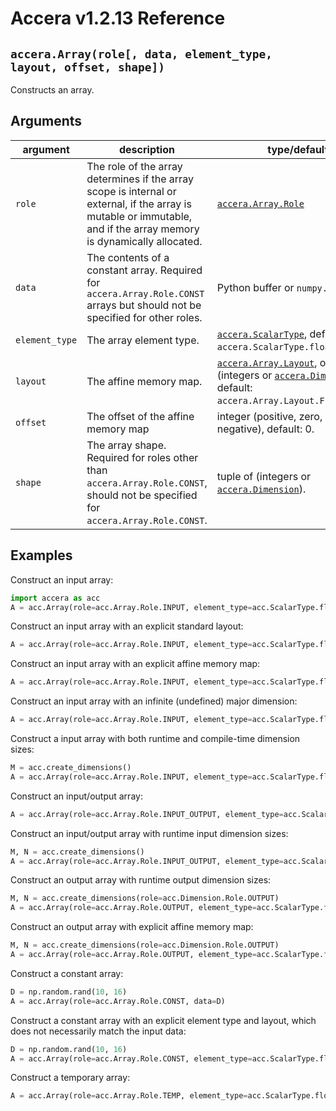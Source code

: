 [//]: # (Project: Accera)
[//]: # (Version: v1.2.13)

# Accera v1.2.13 Reference

## `accera.Array(role[, data, element_type, layout, offset, shape])`
Constructs an array.

## Arguments

argument | description | type/default
--- | --- | ---
`role` | The role of the array determines if the array scope is internal or external, if the array is mutable or immutable, and if the array memory is dynamically allocated. | [`accera.Array.Role`](<Role.md>)
`data` | The contents of a constant array. Required for `accera.Array.Role.CONST` arrays but should not be specified for other roles. | Python buffer or `numpy.ndarray`.
`element_type` | The array element type. | [`accera.ScalarType`](<../../enumerations/ScalarType.md>), default: `accera.ScalarType.float32`.
`layout` | The affine memory map. | [`accera.Array.Layout`](<Layout.md>), or tuple of (integers or [`accera.Dimension`](<../Dimension/Dimension.md>)), default: `accera.Array.Layout.FIRST_MAJOR`.
`offset` | The offset of the affine memory map | integer (positive, zero, or negative), default: 0.
`shape` | The array shape. Required for roles other than `accera.Array.Role.CONST`, should not be specified for `accera.Array.Role.CONST`. | tuple of (integers or [`accera.Dimension`](<../Dimension/Dimension.md>)).

## Examples

Construct an input array:
```python
import accera as acc
A = acc.Array(role=acc.Array.Role.INPUT, element_type=acc.ScalarType.float32, shape=(10, 20))  # the default layout is acc.Array.Layout.FIRST_MAJOR
```

Construct an input array with an explicit standard layout:
```python
A = acc.Array(role=acc.Array.Role.INPUT, element_type=acc.ScalarType.float32, shape=(10, 20), layout=acc.Array.Layout.LAST_MAJOR)
```

Construct an input array with an explicit affine memory map:
```python
A = acc.Array(role=acc.Array.Role.INPUT, element_type=acc.ScalarType.float32, shape=(10, 20), layout=(1, 10))
```

Construct an input array with an infinite (undefined) major dimension:
```python
A = acc.Array(role=acc.Array.Role.INPUT, element_type=acc.ScalarType.float32, shape=(10, acc.inf), layout=acc.Array.Layout.LAST_MAJOR)
```

Construct a input array with both runtime and compile-time dimension sizes:
```python
M = acc.create_dimensions()
A = acc.Array(role=acc.Array.Role.INPUT, element_type=acc.ScalarType.float32, shape=(M, 20))
```

Construct an input/output array:
```python
A = acc.Array(role=acc.Array.Role.INPUT_OUTPUT, element_type=acc.ScalarType.float32, shape=(10, 20))
```

Construct an input/output array with runtime input dimension sizes:
```python
M, N = acc.create_dimensions()
A = acc.Array(role=acc.Array.Role.INPUT_OUTPUT, element_type=acc.ScalarType.float32, shape=(M, N))
```

Construct an output array with runtime output dimension sizes:
```python
M, N = acc.create_dimensions(role=acc.Dimension.Role.OUTPUT)
A = acc.Array(role=acc.Array.Role.OUTPUT, element_type=acc.ScalarType.float32, shape=(M, N))
```

Construct an output array with explicit affine memory map:
```python
M, N = acc.create_dimensions(role=acc.Dimension.Role.OUTPUT)
A = acc.Array(role=acc.Array.Role.OUTPUT, element_type=acc.ScalarType.float32, shape=(M, N), layout=(1, M))
```


Construct a constant array:
```python
D = np.random.rand(10, 16)
A = acc.Array(role=acc.Array.Role.CONST, data=D)
```

Construct a constant array with an explicit element type and layout, which does not necessarily match the input data:
```python
D = np.random.rand(10, 16)
A = acc.Array(role=acc.Array.Role.CONST, element_type=acc.ScalarType.float32, layout=acc.Array.Layout.LAST_MAJOR, data=D)
```

Construct a temporary array:
```python
A = acc.Array(role=acc.Array.Role.TEMP, element_type=acc.ScalarType.float32, shape=(10, 20), layout=acc.Array.Layout.LAST_MAJOR)
```

<div style="page-break-after: always;"></div>


